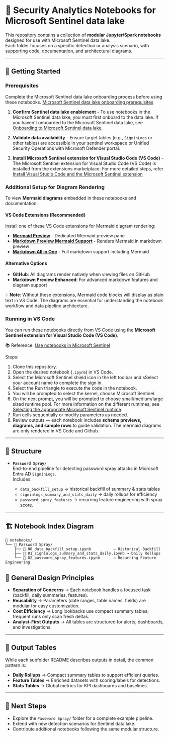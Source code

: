 # 📓 Security Analytics Notebooks for Microsoft Sentinel data lake

This repository contains a collection of **modular Jupyter/Spark notebooks** designed for use with Microsoft Sentinel data lake.  
Each folder focuses on a specific detection or analysis scenario, with supporting code, documentation, and architectural diagrams.

---

## 🚀 Getting Started

### Prerequisites

Complete the Microsoft Sentinel data lake onboarding process before using these notebooks.
[Microsoft Sentinel data lake onboarding prerequisites](https://learn.microsoft.com/en-us/azure/sentinel/datalake/sentinel-lake-onboarding#prerequisites)

1. **Confirm Sentinel data lake enablement** - To use notebooks in the Microsoft Sentinel data lake, you must first onboard to the data lake. If you haven't onboarded to the Microsoft Sentinel data lake, see [Onboarding to Microsoft Sentinel data lake](https://learn.microsoft.com/en-us/azure/sentinel/datalake/sentinel-lake-onboarding).

2. **Validate data availability** - Ensure target tables (e.g., `SigninLogs` or other tables) are accessible in your sentinel workspace or Unified Security Operations with Microsoft Defender portal.

3. **Install Microsoft Sentinel extension for Visual Studio Code (VS Code)** - The Microsoft Sentinel extension for Visual Studio Code (VS Code) is installed from the extensions marketplace. For more detailed steps, refer [Install Visual Studio Code and the Microsoft Sentinel extension](https://learn.microsoft.com/en-us/azure/sentinel/datalake/notebooks#install-visual-studio-code-and-the-microsoft-sentinel-extension)

### Additional Setup for Diagram Rendering

To view **Mermaid diagrams** embedded in these notebooks and documentation:

#### VS Code Extensions (Recommended)

Install one of these VS Code extensions for Mermaid diagram rendering:

- **[Mermaid Preview](https://marketplace.visualstudio.com/items?itemName=vstirbu.vscode-mermaid-preview)** - Dedicated Mermaid preview pane
- **[Markdown Preview Mermaid Support](https://marketplace.visualstudio.com/items?itemName=bierner.markdown-mermaid)** - Renders Mermaid in markdown preview
- **[Markdown All in One](https://marketplace.visualstudio.com/items?itemName=yzhang.markdown-all-in-one)** - Full markdown support including Mermaid

#### Alternative Options

- **GitHub**: All diagrams render natively when viewing files on GitHub
- **Markdown Preview Enhanced**: For advanced markdown features and diagram support

💡 **Note**: Without these extensions, Mermaid code blocks will display as plain text in VS Code. The diagrams are essential for understanding the notebook workflow and data pipeline architecture.

### Running in VS Code

You can run these notebooks directly from VS Code using the **Microsoft Sentinel extension for Visual Studio Code (VS Code)**.

📚 Reference: [Use notebooks in Microsoft Sentinel](https://learn.microsoft.com/en-us/azure/sentinel/datalake/notebooks)

Steps:

1. Clone this repository.
2. Open the desired notebook (`.ipynb`) in VS Code.
3. Select the Microsoft Sentinel shield icon in the left toolbar and sSelect your account name to complete the sign in.
4. Select the Run triangle to execute the code in the notebook.
5. You will be prompted to select the kernel, choose Microsoft Sentinel.
6. On the next prompt, you will be prompted to choose small/medium/large sized runtime pool. For more information on the different runtimes, see [Selecting the appropriate Microsoft Sentinel runtime](https://learn.microsoft.com/en-us/azure/sentinel/datalake/notebooks#select-the-appropriate-runtime-pool).
7. Run cells sequentially or modify parameters as needed.
8. Review outputs — each notebook includes **schema previews, diagrams, and sample rows** to guide validation. The mermaid diagrams are only rendered in VS Code and Github.

---

## 📖 Structure

- **`Password Spray/`**  
  End-to-end pipeline for detecting password spray attacks in Microsoft Entra AD `SigninLogs`.  
  Includes:

  - `data_backfill_setup` → historical backfill of summary & stats tables
  - `signinlogs_summary_and_stats_daily` → daily rollups for efficiency
  - `password_spray_features` → recurring feature engineering with spray score.

---

## 🏗️ Notebook Index Diagram

```
📓 notebooks/
└── 📁 Password Spray/
    ├── 📓 00_data_backfill_setup.ipynb          → Historical Backfill
    ├── 📓 01_signinlogs_summary_and_stats_daily.ipynb → Daily Rollups
    └── 📓 02_password_spray_features.ipynb      → Recurring Feature Engineering
```

## 🧩 General Design Principles

- **Separation of Concerns** → Each notebook handles a focused task (backfill, daily summaries, features).
- **Reusability** → Parameters (date ranges, table names, fields) are modular for easy customization.
- **Cost Efficiency** → Long lookbacks use compact summary tables; frequent runs only scan fresh deltas.
- **Analyst-First Outputs** → All tables are structured for alerts, dashboards, and investigations.

---

## 📂 Output Tables

While each subfolder README describes outputs in detail, the common pattern is:

- **Daily Rollups** → Compact summary tables to support efficient queries.
- **Feature Tables** → Enriched datasets with scoring/labels for detections.
- **Stats Tables** → Global metrics for KPI dashboards and baselines.

---

## 📌 Next Steps

- Explore the `Password Spray/` folder for a complete example pipeline.
- Extend with new detection scenarios for Sentinel data lake.
- Contribute additional notebooks following the same modular structure.
